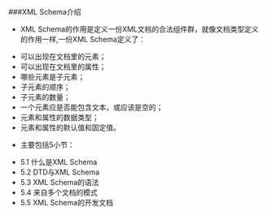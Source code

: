###XML Schema介绍
* XML Schema的作用是定义一份XML文档的合法组件群，就像文档类型定义的作用一样,一份XML Schema定义了：
 + 可以出现在文档里的元素；
 + 可以出现在文档里的属性；
 + 哪些元素是子元素；
 + 子元素的顺序；
 + 子元素的数量；
 + 一个元素应是否能包含文本，或应该是空的；
 + 元素和属性的数据类型；
 + 元素和属性的默认值和固定值。
* 主要包括5小节：
 + 5.1 什么是XML Schema
 + 5.2 DTD与XML Schema
 + 5.3 XML Schema的语法
 + 5.4 来自多个文档的模式
 + 5.5 XML Schema的开发文档
